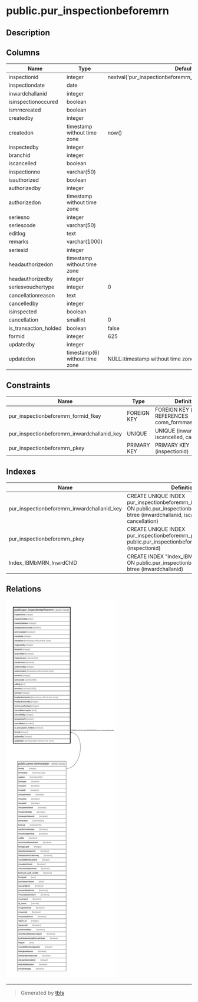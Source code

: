 # public.pur_inspectionbeforemrn

## Description

## Columns

| Name | Type | Default | Nullable | Children | Parents | Comment |
| ---- | ---- | ------- | -------- | -------- | ------- | ------- |
| inspectionid | integer | nextval('pur_inspectionbeforemrn_inspectionid_seq'::regclass) | false |  |  |  |
| inspectiondate | date |  | true |  |  |  |
| inwardchallanid | integer |  | true |  |  |  |
| isinspectionoccured | boolean |  | true |  |  |  |
| ismrncreated | boolean |  | true |  |  |  |
| createdby | integer |  | true |  |  |  |
| createdon | timestamp without time zone | now() | true |  |  |  |
| inspectedby | integer |  | true |  |  |  |
| branchid | integer |  | true |  |  |  |
| iscancelled | boolean |  | true |  |  |  |
| inspectionno | varchar(50) |  | true |  |  |  |
| isauthorized | boolean |  | true |  |  |  |
| authorizedby | integer |  | true |  |  |  |
| authorizedon | timestamp without time zone |  | true |  |  |  |
| seriesno | integer |  | true |  |  |  |
| seriescode | varchar(50) |  | true |  |  |  |
| editlog | text |  | true |  |  |  |
| remarks | varchar(1000) |  | true |  |  |  |
| seriesid | integer |  | true |  |  |  |
| headauthorizedon | timestamp without time zone |  | true |  |  |  |
| headauthorizedby | integer |  | true |  |  |  |
| seriesvouchertype | integer | 0 | true |  |  |  |
| cancellationreason | text |  | true |  |  |  |
| cancelledby | integer |  | true |  |  |  |
| isinspected | boolean |  | true |  |  |  |
| cancellation | smallint | 0 | true |  |  |  |
| is_transaction_holded | boolean | false | true |  |  |  |
| formid | integer | 625 | false |  | [public.comn_formmaster](public.comn_formmaster.md) |  |
| updatedby | integer |  | true |  |  |  |
| updatedon | timestamp(6) without time zone | NULL::timestamp without time zone | true |  |  |  |

## Constraints

| Name | Type | Definition |
| ---- | ---- | ---------- |
| pur_inspectionbeforemrn_formid_fkey | FOREIGN KEY | FOREIGN KEY (formid) REFERENCES comn_formmaster(formid) |
| pur_inspectionbeforemrn_inwardchallanid_key | UNIQUE | UNIQUE (inwardchallanid, iscancelled, cancellation) |
| pur_inspectionbeforemrn_pkey | PRIMARY KEY | PRIMARY KEY (inspectionid) |

## Indexes

| Name | Definition |
| ---- | ---------- |
| pur_inspectionbeforemrn_inwardchallanid_key | CREATE UNIQUE INDEX pur_inspectionbeforemrn_inwardchallanid_key ON public.pur_inspectionbeforemrn USING btree (inwardchallanid, iscancelled, cancellation) |
| pur_inspectionbeforemrn_pkey | CREATE UNIQUE INDEX pur_inspectionbeforemrn_pkey ON public.pur_inspectionbeforemrn USING btree (inspectionid) |
| Index_IBMbMRN_InwrdChID | CREATE INDEX "Index_IBMbMRN_InwrdChID" ON public.pur_inspectionbeforemrn USING btree (inwardchallanid) |

## Relations

![er](public.pur_inspectionbeforemrn.svg)

---

> Generated by [tbls](https://github.com/k1LoW/tbls)
